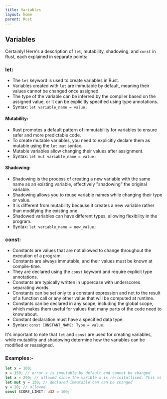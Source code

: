 ```yaml
---
title: Variables
layout: home
parent: Rust
---
```


## Variables

Certainly! Here's a description of `let`, mutability, shadowing, and `const` in Rust, each explained in separate points:

### let:
- The `let` keyword is used to create variables in Rust.
- Variables created with `let` are immutable by default, meaning their values cannot be changed once assigned.
- The type of the variable can be inferred by the compiler based on the assigned value, or it can be explicitly specified using type annotations.
- Syntax: `let variable_name = value;`

#### Mutability:
- Rust promotes a default pattern of immutability for variables to ensure safer and more predictable code.
- To create mutable variables, you need to explicitly declare them as mutable using the `let mut` syntax.
- Mutable variables allow changing their values after assignment.
- Syntax: `let mut variable_name = value;`
    
#### Shadowing:
- Shadowing is the process of creating a new variable with the same name as an existing variable, effectively "shadowing" the original variable.
- Shadowing allows you to reuse variable names while changing their type or value.
- It is different from mutability because it creates a new variable rather than modifying the existing one.
- Shadowed variables can have different types, allowing flexibility in the program.
- Syntax: `let variable_name = new_value;`

### const:
- Constants are values that are not allowed to change throughout the execution of a program.
- Constants are always immutable, and their values must be known at compile-time.
- They are declared using the `const` keyword and require explicit type annotations.
- Constants are typically written in uppercase with underscores separating words.
- Constants can be set only to a constant expression and not to the result of a function call or any other value that will be computed at runtime.
- Constants can be declared in any scope, including the global scope, which makes them useful for values that many parts of the code need to know about.
- Constant declaration must have a specified data type.
- Syntax: `const CONSTANT_NAME: Type = value;`

It's important to note that `let` and `const` are used for creating variables, while mutability and shadowing determine how the variables can be modified or reassigned.

### Examples:-
```rs
let x = 100;
x = 150; // error x is immutable by default and cannot be changed
let x = 200; // allowed since the varible x is re-initallised. This is called shadowing
let mut y = 150; // declared immutable can can be changed
y = 20; // allowed
const SCORE_LIMIT: u32 = 100;
```
